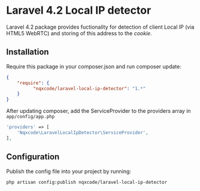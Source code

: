 Laravel 4.2 Local IP detector
==============

Laravel 4.2 package provides fuctionality for detection of client Local IP (via HTML5 WebRTC) and storing of this address to the *cookie*.

## Installation

Require this package in your composer.json and run composer update:

```json
{
	"require": {
          "nqxcode/laravel-local-ip-detector": "1.*"
	}
}
```

After updating composer, add the ServiceProvider to the providers array in `app/config/app.php`

```php
'providers' => [
	'Nqxcode\LaravelLocalIpDetector\ServiceProvider',
],
```

## Configuration 

Publish the config file into your project by running:

```bash
php artisan config:publish nqxcode/laravel-local-ip-detector
```
